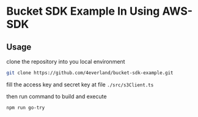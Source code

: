 # Bucket SDK Example In Using AWS-SDK

## Usage

clone the repository into you local environment

```bash
git clone https://github.com/4everland/bucket-sdk-example.git
```

fill the access key and secret key at file `./src/s3Client.ts`

then run command to build and execute

```
npm run go-try
```



